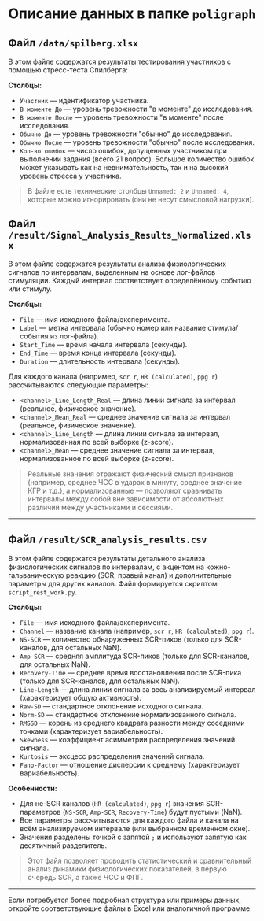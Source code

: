 # Описание данных в папке `poligraph`

## Файл `/data/spilberg.xlsx`
В этом файле содержатся результаты тестирования участников с помощью стресс-теста Спилберга:

**Столбцы:**
- `Участник` — идентификатор участника.
- `В моменте До` — уровень тревожности "в моменте" до исследования.
- `В моменте После` — уровень тревожности "в моменте" после исследования.
- `Обычно До` — уровень тревожности "обычно" до исследования.
- `Обычно После` — уровень тревожности "обычно" после исследования.
- `Кол-во ошибок` — число ошибок, допущенных участником при выполнении задания (всего 21 вопрос). Большое количество ошибок может указывать как на невнимательность, так и на высокий уровень стресса у участника.

> В файле есть технические столбцы `Unnamed: 2` и `Unnamed: 4`, которые можно игнорировать (они не несут смысловой нагрузки).

## Файл `/result/Signal_Analysis_Results_Normalized.xlsx`
В этом файле содержатся результаты анализа физиологических сигналов по интервалам, выделенным на основе лог-файлов стимуляции. Каждый интервал соответствует определённому событию или стимулу.

**Столбцы:**
- `File` — имя исходного файла/эксперимента.
- `Label` — метка интервала (обычно номер или название стимула/события из лог-файла).
- `Start_Time` — время начала интервала (секунды).
- `End_Time` — время конца интервала (секунды).
- `Duration` — длительность интервала (секунды).

Для каждого канала (например, `scr r`, `HR (calculated)`, `ppg r`) рассчитываются следующие параметры:
- `<channel>_Line_Length_Real` — длина линии сигнала за интервал (реальное, физическое значение).
- `<channel>_Mean_Real` — среднее значение сигнала за интервал (реальное, физическое значение).
- `<channel>_Line_Length` — длина линии сигнала за интервал, нормализованная по всей выборке (z-score).
- `<channel>_Mean` — среднее значение сигнала за интервал, нормализованное по всей выборке (z-score).

> Реальные значения отражают физический смысл признаков (например, среднее ЧСС в ударах в минуту, среднее значение КГР и т.д.), а нормализованные — позволяют сравнивать интервалы между собой вне зависимости от абсолютных различий между участниками и сессиями.

---

## Файл `/result/SCR_analysis_results.csv`
В этом файле содержатся результаты детального анализа физиологических сигналов по интервалам, с акцентом на кожно-гальваническую реакцию (SCR, правый канал) и дополнительные параметры для других каналов. Файл формируется скриптом `script_rest_work.py`.

**Столбцы:**
- `File` — имя исходного файла/эксперимента.
- `Channel` — название канала (например, `scr r`, `HR (calculated)`, `ppg r`).
- `NS-SCR` — количество обнаруженных SCR-пиков (только для SCR-каналов, для остальных NaN).
- `Amp-SCR` — средняя амплитуда SCR-пиков (только для SCR-каналов, для остальных NaN).
- `Recovery-Time` — среднее время восстановления после SCR-пика (только для SCR-каналов, для остальных NaN).
- `Line-Length` — длина линии сигнала за весь анализируемый интервал (характеризует общую активность).
- `Raw-SD` — стандартное отклонение исходного сигнала.
- `Norm-SD` — стандартное отклонение нормализованного сигнала.
- `RMSSD` — корень из среднего квадрата разности между соседними точками (характеризует вариабельность).
- `Skewness` — коэффициент асимметрии распределения значений сигнала.
- `Kurtosis` — эксцесс распределения значений сигнала.
- `Fano-Factor` — отношение дисперсии к среднему (характеризует вариабельность).

**Особенности:**
- Для не-SCR каналов (`HR (calculated)`, `ppg r`) значения SCR-параметров (`NS-SCR`, `Amp-SCR`, `Recovery-Time`) будут пустыми (NaN).
- Все параметры рассчитываются для каждого файла и канала на всём анализируемом интервале (или выбранном временном окне).
- Значения разделены точкой с запятой `;` и используют запятую как десятичный разделитель.

> Этот файл позволяет проводить статистический и сравнительный анализ динамики физиологических показателей, в первую очередь SCR, а также ЧСС и ФПГ.

---

Если потребуется более подробная структура или примеры данных, откройте соответствующие файлы в Excel или аналогичной программе. 